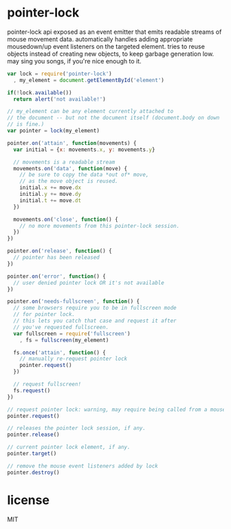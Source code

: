 # pointer-lock

pointer-lock api exposed as an event emitter that emits readable streams
of mouse movement data. automatically handles adding appropriate mousedown/up
event listeners on the targeted element. tries to reuse objects instead of creating
new objects, to keep garbage generation low. may sing you songs, if you're nice
enough to it.

```javascript
var lock = require('pointer-lock')
  , my_element = document.getElementById('element')

if(!lock.available())
  return alert('not available!')

// my_element can be any element currently attached to
// the document -- but not the document itself (document.body on down
// is fine.)
var pointer = lock(my_element)

pointer.on('attain', function(movements) {
  var initial = {x: movements.x, y: movements.y}

  // movements is a readable stream
  movements.on('data', function(move) {
    // be sure to copy the data *out of* move,
    // as the move object is reused.
    initial.x += move.dx
    initial.y += move.dy
    initial.t += move.dt
  })

  movements.on('close', function() {
    // no more movements from this pointer-lock session.
  })
})

pointer.on('release', function() {
  // pointer has been released
})

pointer.on('error', function() {
  // user denied pointer lock OR it's not available
})

pointer.on('needs-fullscreen', function() {
  // some browsers require you to be in fullscreen mode
  // for pointer lock.
  // this lets you catch that case and request it after
  // you've requested fullscreen.
  var fullscreen = require('fullscreen')
    , fs = fullscreen(my_element)

  fs.once('attain', function() {
    // manually re-request pointer lock
    pointer.request()
  })

  // request fullscreen!
  fs.request()
})

// request pointer lock: warning, may require being called from a mouse event listener
pointer.request()

// releases the pointer lock session, if any.
pointer.release()

// current pointer lock element, if any.
pointer.target()

// remove the mouse event listeners added by lock
pointer.destroy()

```

# license

MIT
